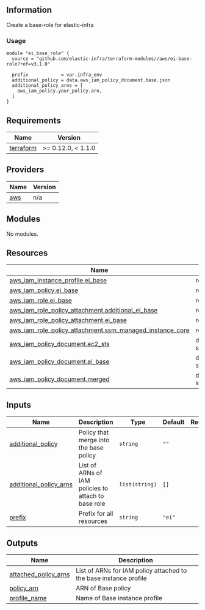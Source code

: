 <!-- BEGINNING OF PRE-COMMIT-TERRAFORM DOCS HOOK -->
## Information

Create a base-role for elastic-infra

### Usage

```hcl
module "ei_base_role" {
  source = "github.com/elastic-infra/terraform-modules//aws/ei-base-role?ref=v3.1.0"

  prefix            = var.infra_env
  additional_policy = data.aws_iam_policy_document.base.json
  additional_policy_arns = [
    aws_iam_policy.your_policy.arn,
  ]
}
```

## Requirements

| Name | Version |
|------|---------|
| <a name="requirement_terraform"></a> [terraform](#requirement\_terraform) | >= 0.12.0, < 1.1.0 |

## Providers

| Name | Version |
|------|---------|
| <a name="provider_aws"></a> [aws](#provider\_aws) | n/a |

## Modules

No modules.

## Resources

| Name | Type |
|------|------|
| [aws_iam_instance_profile.ei_base](https://registry.terraform.io/providers/hashicorp/aws/latest/docs/resources/iam_instance_profile) | resource |
| [aws_iam_policy.ei_base](https://registry.terraform.io/providers/hashicorp/aws/latest/docs/resources/iam_policy) | resource |
| [aws_iam_role.ei_base](https://registry.terraform.io/providers/hashicorp/aws/latest/docs/resources/iam_role) | resource |
| [aws_iam_role_policy_attachment.additional_ei_base](https://registry.terraform.io/providers/hashicorp/aws/latest/docs/resources/iam_role_policy_attachment) | resource |
| [aws_iam_role_policy_attachment.ei_base](https://registry.terraform.io/providers/hashicorp/aws/latest/docs/resources/iam_role_policy_attachment) | resource |
| [aws_iam_role_policy_attachment.ssm_managed_instance_core](https://registry.terraform.io/providers/hashicorp/aws/latest/docs/resources/iam_role_policy_attachment) | resource |
| [aws_iam_policy_document.ec2_sts](https://registry.terraform.io/providers/hashicorp/aws/latest/docs/data-sources/iam_policy_document) | data source |
| [aws_iam_policy_document.ei_base](https://registry.terraform.io/providers/hashicorp/aws/latest/docs/data-sources/iam_policy_document) | data source |
| [aws_iam_policy_document.merged](https://registry.terraform.io/providers/hashicorp/aws/latest/docs/data-sources/iam_policy_document) | data source |

## Inputs

| Name | Description | Type | Default | Required |
|------|-------------|------|---------|:--------:|
| <a name="input_additional_policy"></a> [additional\_policy](#input\_additional\_policy) | Policy that merge into the base policy | `string` | `""` | no |
| <a name="input_additional_policy_arns"></a> [additional\_policy\_arns](#input\_additional\_policy\_arns) | List of ARNs of IAM policies to attach to base role | `list(string)` | `[]` | no |
| <a name="input_prefix"></a> [prefix](#input\_prefix) | Prefix for all resources | `string` | `"ei"` | no |

## Outputs

| Name | Description |
|------|-------------|
| <a name="output_attached_policy_arns"></a> [attached\_policy\_arns](#output\_attached\_policy\_arns) | List of ARNs for IAM policy attached to the base instance profile |
| <a name="output_policy_arn"></a> [policy\_arn](#output\_policy\_arn) | ARN of Base policy |
| <a name="output_profile_name"></a> [profile\_name](#output\_profile\_name) | Name of Base instance profile |

<!-- END OF PRE-COMMIT-TERRAFORM DOCS HOOK -->
